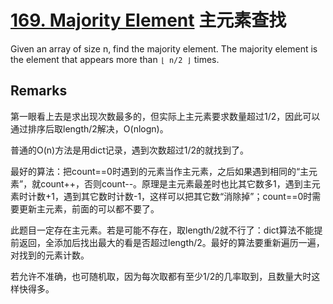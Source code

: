 # [169. Majority Element](https://leetcode.com/problems/majority-element/) 主元素查找

Given an array of size n, find the majority element. The majority element is the element that appears more than `⌊ n/2 ⌋` times.

## Remarks

第一眼看上去是求出现次数最多的，但实际上主元素要求数量超过1/2，因此可以通过排序后取length/2解决，O(nlogn)。

普通的O(n)方法是用dict记录，遇到次数超过1/2的就找到了。

最好的算法：把count==0时遇到的元素当作主元素，之后如果遇到相同的“主元素”，就count++，否则count--。原理是主元素最差时也比其它数多1，遇到主元素时计数+1，遇到其它数时计数-1，这样可以把其它数“消除掉”；count==0时需要更新主元素，前面的可以都不要了。

此题目一定存在主元素。若是可能不存在，取length/2就不行了：dict算法不能提前返回，全添加后找出最大的看是否超过length/2。最好的算法要重新遍历一遍，对找到的元素计数。

若允许不准确，也可随机取，因为每次取都有至少1/2的几率取到，且数量大时这样快得多。
